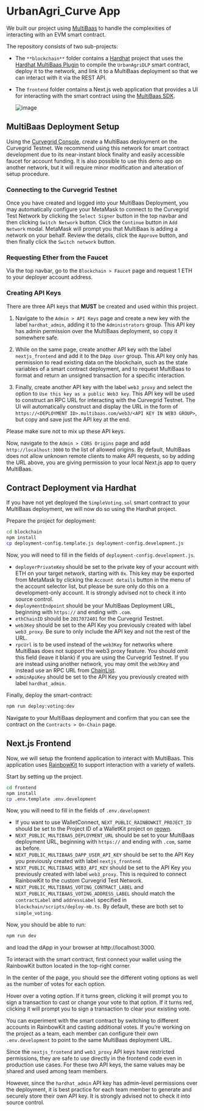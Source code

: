 # UrbanAgri_Curve App

We built our project using [MultiBaas](https://docs.curvegrid.com/multibaas/) to handle the complexities of interacting with an EVM smart contract.

The repository consists of two sub-projects:

- The `**blockchain**` folder contains a [Hardhat](https://hardhat.org/) project that uses the [Hardhat MultiBaas Plugin](https://github.com/curvegrid/hardhat-multibaas-plugin) to compile the `UrbanAgriDLP` smart contract, deploy it to the network, and link it to a MultiBaas deployment so that we can interact with it via the REST API.
- The `frontend` folder contains a Next.js web application that provides a UI for interacting with the smart contract using the [MultiBaas SDK](https://github.com/curvegrid/multibaas-sdk-typescript).

  ![image](https://github.com/user-attachments/assets/308ff2be-e9c7-449c-9ab8-d31ab68668a0)


## MultiBaas Deployment Setup

Using the [Curvegrid Console](https://console.curvegrid.com/), create a MultiBaas deployment on the Curvegrid Testnet. We recommend using this network for smart contract development due to its near-instant block finality and easily accessible faucet for account funding. It is also possible to use this demo app on another network, but it will require minor modification and alteration of setup procedure.

### Connecting to the Curvegrid Testnet

Once you have created and logged into your MultiBaas Deployment, you may automatically configure your MetaMask to connect to the Curvegrid Test Network by clicking the `Select Signer` button in the top navbar and then clicking `Switch Network` button. Click the `Continue` button in `Add Network` modal. MetaMask will prompt you that MultiBaas is adding a network on your behalf. Review the details, click the `Approve` button, and then finally click the `Switch network` button.

### Requesting Ether from the Faucet

Via the top navbar, go to the `Blockchain > Faucet` page and request 1 ETH to your deployer account address.

### Creating API Keys

There are three API keys that **MUST** be created and used within this project.

1. Navigate to the `Admin > API Keys` page and create a new key with the label `hardhat_admin`, adding it to the `Administrators` group. This API key has admin permission over the MultiBaas deployment, so copy it somewhere safe.

2. While on the same page, create another API key with the label `nextjs_frontend` and add it to the `DApp User` group. This API key only has permission to read existing data on the blockchain, such as the state variables of a smart contract deployment, and to request MultiBaas to format and return an unsigned transaction for a specific interaction.

3. Finally, create another API key with the label `web3_proxy` and select the option to `Use this key as a public Web3 key`. This API key will be used to construct an RPC URL for interacting with the Curvegrid Testnet. The UI will automatically construct and display the URL in the form of `https://<DEPLOYMENT ID>.multibaas.com/web3/<API KEY IN WEB3 GROUP>`, but copy and save just the API key at the end.

Please make sure not to mix up these API keys.

Now, navigate to the `Admin > CORS Origins` page and add `http://localhost:3000` to the list of allowed origins. By default, MultiBaas does not allow unknown remote clients to make API requests, so by adding the URL above, you are giving permission to your local Next.js app to query MultiBaas.

## Contract Deployment via Hardhat

If you have not yet deployed the `SimpleVoting.sol` smart contract to your MultiBaas deployment, we will now do so using the Hardhat project.

Prepare the project for deployment:

```sh
cd blockchain
npm install
cp deployment-config.template.js deployment-config.development.js
```

Now, you will need to fill in the fields of `deployment-config.development.js`.
- `deployerPrivateKey` should be set to the private key of your account with ETH on your target network, starting with `0x`. This key may be exported from MetaMask by clicking the `Account details` button in the menu of the account selector list, but please be sure only do this on a development-only account. It is strongly advised not to check it into source control.
- `deploymentEndpoint` should be your MultiBaas Deployment URL, beginning with `https://` and ending with `.com`.
- `ethChainID` should be `2017072401` for the Curvegrid Testnet.
- `web3Key` should be set to the API Key you previously created with label `web3_proxy`. Be sure to only include the API key and not the rest of the URL.
- `rpcUrl` is to be used instead of the `web3Key` for networks where MultiBaas does not support the web3 proxy feature. You should omit this field (leave it blank) if you are using the Curvegrid Testnet. If you are instead using another network, you may omit the `web3Key` and instead use an RPC URL from [ChainList](https://chainlist.org/).
- `adminApiKey` should be set to the API Key you previously created with label `hardhat_admin`.

Finally, deploy the smart-contract:

```sh
npm run deploy:voting:dev
```

Navigate to your MultiBaas deployment and confirm that you can see the contract on the `Contracts > On-Chain` page.

## Next.js Frontend

Now, we will setup the frontend application to interact with MultiBaas. This application uses [RainbowKit](https://www.rainbowkit.com/docs/installation) to support interaction with a variety of wallets.

Start by setting up the project.

```sh
cd frontend
npm install
cp .env.template .env.development
```

Now, you will need to fill in the fields of `.env.development`
- If you want to use WalletConnect, `NEXT_PUBLIC_RAINBOWKIT_PROJECT_ID` should be set to the Project ID of a WalletKit project on [reown](https://cloud.reown.com/).
- `NEXT_PUBLIC_MULTIBAAS_DEPLOYMENT_URL` should be set to your MultiBaas deployment URL, beginning with `https://` and ending with `.com`, same as before.
- `NEXT_PUBLIC_MULTIBAAS_DAPP_USER_API_KEY` should be set to the API Key you previously created with label `nextjs_frontend`.
- `NEXT_PUBLIC_MULTIBAAS_WEB3_API_KEY` should be set to the API Key you previously created with label `web3_proxy`. This is required to connect RainbowKit to the custom Curvegrid Test Network.
- `NEXT_PUBLIC_MULTIBAAS_VOTING_CONTRACT_LABEL` and `NEXT_PUBLIC_MULTIBAAS_VOTING_ADDRESS_LABEL` should match the `contractLabel` and `addressLabel` specified in `blockchain/scripts/deploy-mb.ts`. By default, these are both set to `simple_voting`.

Now, you should be able to run:

```sh
npm run dev
```

and load the dApp in your browser at http://localhost:3000.

To interact with the smart contract, first connect your wallet using the RainbowKit button located in the top-right corner.

In the center of the page, you should see the different voting options as well as the number of votes for each option.

Hover over a voting option. If it turns green, clicking it will prompt you to sign a transaction to cast or change your vote to that option. If it turns red, clicking it will prompt you to sign a transaction to clear your existing vote.

You can experiment with the smart contract by switching to different accounts in RainbowKit and casting additional votes. If you’re working on the project as a team, each member can configure their own `.env.development` to point to the same MultiBaas deployment URL.

Since the `nextjs_frontend` and `web3_proxy` API keys have restricted permissions, they are safe to use directly in the frontend code even in production use cases. For these two API keys, the same values may be shared and used among team members.

However, since the `hardhat_admin` API key has admin-level permissions over the deployment, it is best practice for each team member to generate and securely store their own API key. It is strongly advised not to check it into source control.
